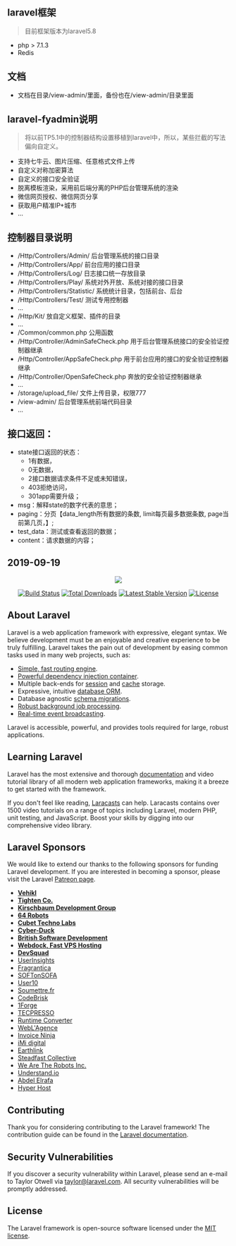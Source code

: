 
## laravel框架

> 目前框架版本为laravel5.8
+ php > 7.1.3
+ Redis

## 文档

+ 文档在目录/view-admin/里面，备份也在/view-admin/目录里面

## laravel-fyadmin说明
> 将以前TP5.1中的控制器结构设置移植到laravel中，所以，某些拦截的写法偏向自定义。

+ 支持七牛云、图片压缩、任意格式文件上传
+ 自定义对称加密算法
+ 自定义的接口安全验证
+ 脱离模板渲染，采用前后端分离的PHP后台管理系统的渲染
+ 微信网页授权、微信网页分享
+ 获取用户精准IP+城市
+ ...

## 控制器目录说明

+ /Http/Controllers/Admin/ 后台管理系统的接口目录
+ /Http/Controllers/App/ 前台应用的接口目录
+ /Http/Controllers/Log/ 日志接口统一存放目录
+ /Http/Controllers/Play/ 系统对外开放、系统对接的接口目录
+ /Http/Controllers/Statistic/ 系统统计目录，包括前台、后台
+ /Http/Controllers/Test/ 测试专用控制器
+ ...
+ /Http/Kit/ 放自定义框架、插件的目录
+ ...
+ /Common/common.php 公用函数
+ /Http/Controller/AdminSafeCheck.php 用于后台管理系统接口的安全验证控制器继承
+ /Http/Controller/AppSafeCheck.php 用于前台应用的接口的安全验证控制器继承
+ /Http/Controller/OpenSafeCheck.php 奔放的安全验证控制器继承
+ ...
+ /storage/upload_file/ 文件上传目录，权限777
+ /view-admin/ 后台管理系统前端代码目录
+ ...

## 接口返回：
+ state接口返回的状态：
  + 1有数据，
  + 0无数据，
  + 2接口数据请求条件不足或未知错误，
  + 403拒绝访问，
  + 301app需要升级；
+ msg：解释state的数字代表的意思；
+ paging：分页【data_length所有数据的条数, limit每页最多数据条数, page当前第几页，】;
+ test_data：测试或查看返回的数据；
+ content：请求数据的内容；



## 2019-09-19

<p align="center"><img src="https://laravel.com/assets/img/components/logo-laravel.svg"></p>

<p align="center">
<a href="https://travis-ci.org/laravel/framework"><img src="https://travis-ci.org/laravel/framework.svg" alt="Build Status"></a>
<a href="https://packagist.org/packages/laravel/framework"><img src="https://poser.pugx.org/laravel/framework/d/total.svg" alt="Total Downloads"></a>
<a href="https://packagist.org/packages/laravel/framework"><img src="https://poser.pugx.org/laravel/framework/v/stable.svg" alt="Latest Stable Version"></a>
<a href="https://packagist.org/packages/laravel/framework"><img src="https://poser.pugx.org/laravel/framework/license.svg" alt="License"></a>
</p>

## About Laravel

Laravel is a web application framework with expressive, elegant syntax. We believe development must be an enjoyable and creative experience to be truly fulfilling. Laravel takes the pain out of development by easing common tasks used in many web projects, such as:

- [Simple, fast routing engine](https://laravel.com/docs/routing).
- [Powerful dependency injection container](https://laravel.com/docs/container).
- Multiple back-ends for [session](https://laravel.com/docs/session) and [cache](https://laravel.com/docs/cache) storage.
- Expressive, intuitive [database ORM](https://laravel.com/docs/eloquent).
- Database agnostic [schema migrations](https://laravel.com/docs/migrations).
- [Robust background job processing](https://laravel.com/docs/queues).
- [Real-time event broadcasting](https://laravel.com/docs/broadcasting).

Laravel is accessible, powerful, and provides tools required for large, robust applications.

## Learning Laravel

Laravel has the most extensive and thorough [documentation](https://laravel.com/docs) and video tutorial library of all modern web application frameworks, making it a breeze to get started with the framework.

If you don't feel like reading, [Laracasts](https://laracasts.com) can help. Laracasts contains over 1500 video tutorials on a range of topics including Laravel, modern PHP, unit testing, and JavaScript. Boost your skills by digging into our comprehensive video library.

## Laravel Sponsors

We would like to extend our thanks to the following sponsors for funding Laravel development. If you are interested in becoming a sponsor, please visit the Laravel [Patreon page](https://patreon.com/taylorotwell).

- **[Vehikl](https://vehikl.com/)**
- **[Tighten Co.](https://tighten.co)**
- **[Kirschbaum Development Group](https://kirschbaumdevelopment.com)**
- **[64 Robots](https://64robots.com)**
- **[Cubet Techno Labs](https://cubettech.com)**
- **[Cyber-Duck](https://cyber-duck.co.uk)**
- **[British Software Development](https://www.britishsoftware.co)**
- **[Webdock, Fast VPS Hosting](https://www.webdock.io/en)**
- **[DevSquad](https://devsquad.com)**
- [UserInsights](https://userinsights.com)
- [Fragrantica](https://www.fragrantica.com)
- [SOFTonSOFA](https://softonsofa.com/)
- [User10](https://user10.com)
- [Soumettre.fr](https://soumettre.fr/)
- [CodeBrisk](https://codebrisk.com)
- [1Forge](https://1forge.com)
- [TECPRESSO](https://tecpresso.co.jp/)
- [Runtime Converter](http://runtimeconverter.com/)
- [WebL'Agence](https://weblagence.com/)
- [Invoice Ninja](https://www.invoiceninja.com)
- [iMi digital](https://www.imi-digital.de/)
- [Earthlink](https://www.earthlink.ro/)
- [Steadfast Collective](https://steadfastcollective.com/)
- [We Are The Robots Inc.](https://watr.mx/)
- [Understand.io](https://www.understand.io/)
- [Abdel Elrafa](https://abdelelrafa.com)
- [Hyper Host](https://hyper.host)

## Contributing

Thank you for considering contributing to the Laravel framework! The contribution guide can be found in the [Laravel documentation](https://laravel.com/docs/contributions).

## Security Vulnerabilities

If you discover a security vulnerability within Laravel, please send an e-mail to Taylor Otwell via [taylor@laravel.com](mailto:taylor@laravel.com). All security vulnerabilities will be promptly addressed.

## License

The Laravel framework is open-source software licensed under the [MIT license](https://opensource.org/licenses/MIT).
